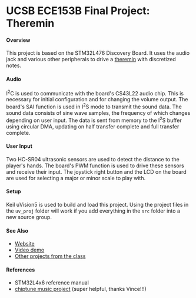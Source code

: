 # UCSB ECE153B Final Project: Theremin

#### Overview
This project is based on the STM32L476 Discovery Board. It uses the audio jack and various other peripherals to drive a [theremin](https://en.wikipedia.org/wiki/Theremin) with discretized notes. 
#### Audio
I<sup>2</sup>C is used to communicate with the board's CS43L22 audio chip. This is necessary for initial configuration and for changing the volume output. The board's SAI function is used in I<sup>2</sup>S mode to transmit the sound data. The sound data consists of sine wave samples, the frequency of which changes depending on user input. The data is sent from memory to the I<sup>2</sup>S buffer using circular DMA, updating on half transfer complete and full transfer complete. 
#### User Input
Two HC-SR04 ultrasonic sensors are used to detect the distance to the player's hands. The board's PWM function is used to drive these sensors and receive their input. The joystick right button and the LCD on the board are used for selecting a major or minor scale to play with. 
#### Setup
Keil uVision5 is used to build and load this project. Using the project files in the `uv_proj` folder will work if you add everything in the `src` folder into a new source group.
#### See Also
- [Website](https://sites.google.com/view/theremin-project)
- [Video demo](https://youtu.be/tGrLuXMKuoQ)
- [Other projects from the class](https://web.ece.ucsb.edu/~yoga/courses/ECE153B/W2021/proposals.html)

#### References
- STM32L4x6 reference manual
- [chiptune music project](https://github.com/deater/vmw-meter/tree/master/stm32L476/chiptune_cs43l22) (super helpful, thanks Vince!!!)

